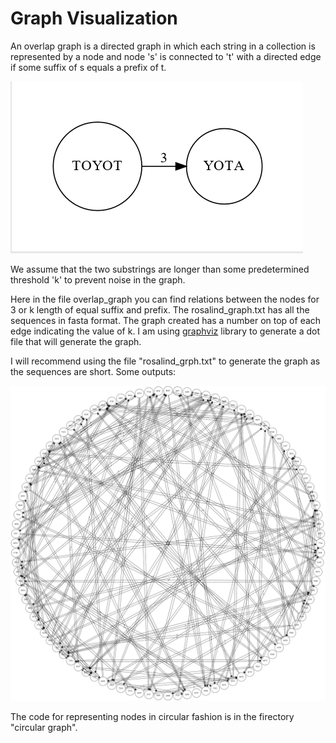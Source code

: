 # Graph Visualization

An overlap graph is a directed graph in which each string in a collection is represented by a node and node 's' is connected to 't' with a directed edge if some suffix of s equals a prefix of t.

![sample.png](sample.png)

We assume that the two substrings are longer than some predetermined threshold 'k' to prevent noise in the graph.

Here in the file overlap_graph you can find relations between the nodes for 3 or k length of equal suffix and prefix. The rosalind_graph.txt has all the sequences in fasta format. The graph created has a number on top of each edge indicating the value of k. I am using [graphviz][1] library to generate a dot file that will generate the graph. 

I will recommend using the file "rosalind_grph.txt" to generate the graph as the sequences are short.
Some outputs:

![circular_graph/coordinates.gv.png](circular_graph/coordinates.gv.png)

The code for representing nodes in circular fashion is in the firectory "circular graph". 


<!-- references -->
[1]: https://graphviz.readthedocs.io/en/stable/